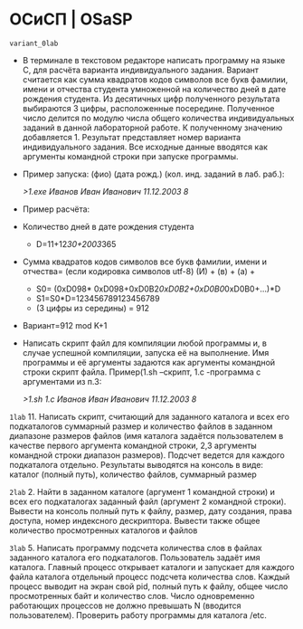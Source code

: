 # ОСиСП | OSaSP
`variant_0lab`
* В терминале в текстовом редакторе написать программу на языке С, для расчёта варианта индивидуального задания.  Вариант считается как сумма квадратов кодов символов все букв фамилии, имени и отчества студента умноженной на количество дней в дате рождения студента. Из десятичных цифр полученного результата выбираются 3 цифры, расположенные посередине.  Полученное число делится по модулю числа общего количества индивидуальных заданий в данной лабораторной работе. К полученному значению добавляется 1. Результат представляет номер варианта индивидуального задания. Все исходные данные вводятся как аргументы командной строки при запуске программы.
* Пример запуска: 
		(фио)		(дата рожд.)    (кол. инд. заданий в лаб. раб.):

    _>1.exe Иванов Иван Иванович 11.12.2003 8_

* Пример расчёта: 

* Количество дней в дате рождения студента 
	* D=11+12*30+2003*365
* Сумма квадратов кодов символов все букв фамилии, имени и отчества=
(если кодировка символов utf-8)
(И)		+		(в)	+		(а)	+
	* S0= (0xD098* 0xD098+0xD0B2*0xD0B2+0xD0B0*0xD0B0+...)*D
	* S1=S0*D=123456789123456789	
	* (3 цифры из середины) = 912

* Вариант=912 mod K+1

* Написать скрипт файл для компиляции любой программы и, в случае успешной компиляции, запуска её на выполнение. Имя программы и её аргументы задаются как аргументы командной строки скрипт файла.
Пример(1.sh –скрипт, 1.с -программа c аргументами из п.3:

    _>1.sh 1.c Иванов Иван Иванович 11.12.2003 8_

`1lab`
11.	Написать скрипт, считающий для заданного каталога и всех его подкаталогов суммарный размер и количество файлов в заданном диапазоне размеров файлов (имя каталога задаётся пользователем в качестве первого аргумента командной строки, 2,3 аргументы командной строки диапазон размеров). Подсчет ведется для каждого подкаталога отдельно. Результаты выводятся на консоль в виде: каталог (полный путь), количество файлов, суммарный размер

`2lab`
2.	Найти в заданном каталоге (аргумент 1 командной строки) и всех его подкаталогах заданный файл (аргумент 2 командной строки). Вывести на консоль полный путь к файлу, размер, дату создания, права доступа, номер индексного дескриптора. Вывести также общее количество просмотренных каталогов и файлов

`3lab`
5.	Написать программу подсчета количества слов в файлах заданного   каталога его подкаталогов. Пользователь задаёт имя каталога. Главный процесс открывает каталоги и запускает для каждого файла каталога отдельный процесс подсчета количества слов. Каждый процесс выводит на экран свой pid, полный путь к файлу, общее число просмотренных байт и количество слов. Число одновременно работающих процессов не должно превышать N (вводится пользователем). Проверить работу программы для каталога /etc. 
